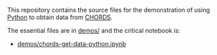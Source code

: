 This repository contains the source files for the
demonstration of using [Python](https://python.org) to obtain data from
[CHORDS](https://chordsrt.com). 

The essential files are in [demos/](./demos) and the critical notebook is:

* [demos/chords-get-data-python.ipynb](./demos/chords-get-data-python.ipynb)
